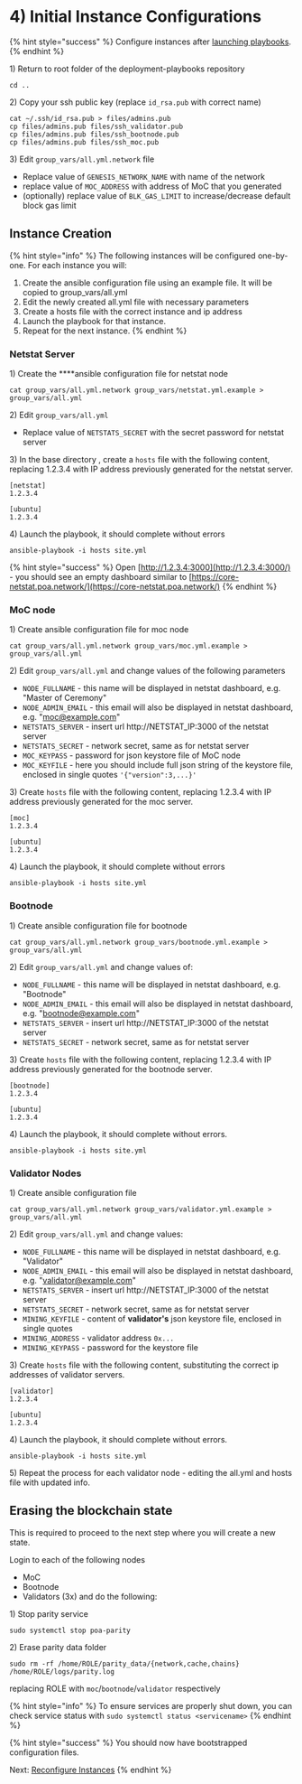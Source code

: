 # 4\) Initial Instance Configurations

{% hint style="success" %}
Configure instances after [launching playbooks](3-download-and-configure-playbook.md).
{% endhint %}

1\) Return to root folder of the deployment-playbooks repository

```text
cd ..
```

2\) Copy your ssh public key \(replace `id_rsa.pub` with correct name\)

```text
cat ~/.ssh/id_rsa.pub > files/admins.pub
cp files/admins.pub files/ssh_validator.pub
cp files/admins.pub files/ssh_bootnode.pub
cp files/admins.pub files/ssh_moc.pub
```

3\) Edit `group_vars/all.yml.network` file

* Replace value of `GENESIS_NETWORK_NAME` with name of the network
* replace value of `MOC_ADDRESS` with address of MoC that you generated
* \(optionally\) replace value of `BLK_GAS_LIMIT` to increase/decrease default block gas limit

## **Instance Creation**

{% hint style="info" %}
The following instances will be configured one-by-one. For each instance you will:

1. Create the ansible configuration file using an example file. It will be copied to group\_vars/all.yml
2. Edit the newly created all.yml file with necessary parameters
3. Create a hosts file with the correct instance and ip address
4. Launch the playbook for that instance.
5. Repeat for the next instance.
{% endhint %}

### **Netstat Server**

1\) Create the ****ansible configuration file for netstat node

```text
cat group_vars/all.yml.network group_vars/netstat.yml.example > group_vars/all.yml
```

2\) Edit `group_vars/all.yml`

* Replace value of `NETSTATS_SECRET` with the secret password for netstat server

3\) In the base directory , create a `hosts` file with the following content,  replacing 1.2.3.4 with IP address previously generated for the netstat server.

```text
[netstat]
1.2.3.4

[ubuntu]
1.2.3.4
```

4\) Launch the playbook, it should complete without errors

```text
ansible-playbook -i hosts site.yml
```

{% hint style="success" %}
Open [http://1.2.3.4:3000](http://1.2.3.4:3000/) - you should see an empty dashboard similar to [https://core-netstat.poa.network/](https://core-netstat.poa.network/)
{% endhint %}

### **MoC node**

1\) Create ansible configuration file for moc node

```text
cat group_vars/all.yml.network group_vars/moc.yml.example > group_vars/all.yml
```

2\) Edit `group_vars/all.yml` and change values of the following parameters

* `NODE_FULLNAME` - this name will be displayed in netstat dashboard, e.g. "Master of Ceremony"
* `NODE_ADMIN_EMAIL` - this email will also be displayed in netstat dashboard, e.g. "[moc@example.com](mailto:moc@example.com)"
* `NETSTATS_SERVER` - insert url http://NETSTAT\_IP:3000 of the netstat server
* `NETSTATS_SECRET` - network secret, same as for netstat server
* `MOC_KEYPASS` - password for json keystore file of MoC node
* `MOC_KEYFILE` - here you should include full json string of the keystore file, enclosed in single quotes `'{"version":3,...}'`

3\) Create `hosts` file with the following content, replacing 1.2.3.4 with IP address previously generated for the moc server.

```text
[moc]
1.2.3.4

[ubuntu]
1.2.3.4
```

4\) Launch the playbook, it should complete without errors

```text
ansible-playbook -i hosts site.yml
```

### **Bootnode**

1\) Create ansible configuration file for bootnode

```text
cat group_vars/all.yml.network group_vars/bootnode.yml.example > group_vars/all.yml
```

2\) Edit `group_vars/all.yml` and change values of:

* `NODE_FULLNAME` - this name will be displayed in netstat dashboard, e.g. "Bootnode"
* `NODE_ADMIN_EMAIL` - this email will also be displayed in netstat dashboard, e.g. "[bootnode@example.com](mailto:moc@example.com)"
* `NETSTATS_SERVER` - insert url http://NETSTAT\_IP:3000 of the netstat server
* `NETSTATS_SECRET` - network secret, same as for netstat server

3\) Create `hosts` file with the following content, replacing 1.2.3.4 with IP address previously generated for the bootnode server.

```text
[bootnode]
1.2.3.4

[ubuntu]
1.2.3.4
```

4\) Launch the playbook, it should complete without errors.

```text
ansible-playbook -i hosts site.yml
```

### Validator Nodes

1\) Create ansible configuration file

```text
cat group_vars/all.yml.network group_vars/validator.yml.example > group_vars/all.yml
```

2\) Edit `group_vars/all.yml` and change values:

* `NODE_FULLNAME` - this name will be displayed in netstat dashboard, e.g. "Validator"
* `NODE_ADMIN_EMAIL` - this email will also be displayed in netstat dashboard, e.g. "[validator@example.com](mailto:moc@example.com)"
* `NETSTATS_SERVER` - insert url http://NETSTAT\_IP:3000 of the netstat server
* `NETSTATS_SECRET` - network secret, same as for netstat server
* `MINING_KEYFILE` - content of **validator's** json keystore file, enclosed in single quotes
* `MINING_ADDRESS` - validator address `0x...`
* `MINING_KEYPASS` - password for the keystore file

3\) Create `hosts` file with the following content, substituting the correct ip addresses of validator servers.

```text
[validator]
1.2.3.4

[ubuntu]
1.2.3.4
```

4\) Launch the playbook, it should complete without errors.

```text
ansible-playbook -i hosts site.yml
```

5\) Repeat the process for each validator node - editing the all.yml and hosts file with updated info.

## **Erasing the blockchain state**

This is required to proceed to the next step where you will create a new state.

Login to each of the following nodes

* MoC
* Bootnode
* Validators \(3x\) and do the following:

1\) Stop parity service

```text
sudo systemctl stop poa-parity
```

2\) Erase parity data folder

```text
sudo rm -rf /home/ROLE/parity_data/{network,cache,chains} /home/ROLE/logs/parity.log
```

replacing ROLE with `moc`/`bootnode`/`validator` respectively

{% hint style="info" %}
To ensure services are properly shut down, you can check service status with `sudo systemctl status <servicename>`
{% endhint %}

{% hint style="success" %}
You should now have bootstrapped configuration files.  
  
Next: [Reconfigure Instances](5-reconfigure-instances.md)
{% endhint %}

